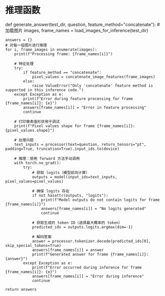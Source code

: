 # 推理函数
def generate_answer(test_dir, question, feature_method="concatenate"):
    # 加载图片
    images, frame_names = load_images_for_inference(test_dir)

    answers = {}
    # 对每一组图片进行推理
    for i, frame_images in enumerate(images):
        print(f"Processing frame: {frame_names[i]}")
        
        # 特征处理
        try:
            if feature_method == "concatenate":
                pixel_values = concatenate_image_features(frame_images)
            else:
                raise ValueError("Only 'concatenate' feature method is supported in this inference code.")
        except Exception as e:
            print(f"Error during feature processing for frame {frame_names[i]}: {e}")
            answers[frame_names[i]] = "Error in feature processing"
            continue

        # 打印像素值形状用于调试
        print(f"Pixel values shape for frame {frame_names[i]}: {pixel_values.shape}")

        # 处理问题
        text_inputs = processor(text=question, return_tensors="pt", padding=True, truncation=True).input_ids.to(device)

        # 推理：使用 forward 方法手动调用
        with torch.no_grad():
            try:
                # 获取 logits（模型前向计算）
                outputs = model(input_ids=text_inputs, pixel_values=pixel_values)
                
                # 确保 logits 存在
                if not hasattr(outputs, "logits"):
                    print(f"Model outputs do not contain logits for frame {frame_names[i]}")
                    answers[frame_names[i]] = "No logits generated"
                    continue

                # 获取生成的 token ID（选择最大概率的 token）
                predicted_ids = outputs.logits.argmax(dim=-1)

                # 解码答案
                answer = processor.tokenizer.decode(predicted_ids[0], skip_special_tokens=True)
                answers[frame_names[i]] = answer
                print(f"Generated answer for frame {frame_names[i]}: {answer}")
            except Exception as e:
                print(f"Error occurred during inference for frame {frame_names[i]}: {e}")
                answers[frame_names[i]] = "Error during inference"
                continue

    return answers
